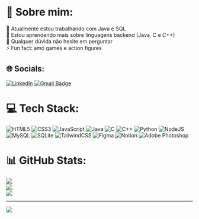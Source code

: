 # 💫 Sobre mim:
🔭 Atualmente estou trabalhando com Java e SQL<br>
🌱 Estou aprendendo mais sobre linguagens backend (Java, C e C++)<br>
💬 Qualquer dúvida não hesite em perguntar<br>
⚡ Fun fact: amo games e action figures


## 🌐 Socials:
[![LinkedIn](https://img.shields.io/badge/LinkedIn-%230077B5.svg?logo=linkedin&logoColor=white)](https://linkedin.com/in/brunotavares59/) 
[![Gmail Badge](https://img.shields.io/badge/-Gmail-c14438?style=flat-square&logo=Gmail&logoColor=white&link=mailto:lonewalker59@gmail.com)](mailto:lonewalker59@gmail.com)

# 💻 Tech Stack:
![HTML5](https://img.shields.io/badge/html5-%23E34F26.svg?style=for-the-badge&logo=html5&logoColor=white) 
![CSS3](https://img.shields.io/badge/css3-%231572B6.svg?style=for-the-badge&logo=css3&logoColor=white)
![JavaScript](https://img.shields.io/badge/javascript-%23323330.svg?style=for-the-badge&logo=javascript&logoColor=%23F7DF1E) 
![Java](https://img.shields.io/badge/java-%23ED8B00.svg?style=for-the-badge&logo=java&logoColor=white)
![C](https://img.shields.io/badge/c-%2300599C.svg?style=for-the-badge&logo=c&logoColor=white) 
![C++](https://img.shields.io/badge/c++-%2300599C.svg?style=for-the-badge&logo=c%2B%2B&logoColor=white) 
![Python](https://img.shields.io/badge/python-3670A0?style=for-the-badge&logo=python&logoColor=ffdd54) 
![NodeJS](https://img.shields.io/badge/node.js-6DA55F?style=for-the-badge&logo=node.js&logoColor=white) 
![MySQL](https://img.shields.io/badge/mysql-%2300000f.svg?style=for-the-badge&logo=mysql&logoColor=white) 
![SQLite](https://img.shields.io/badge/sqlite-%2307405e.svg?style=for-the-badge&logo=sqlite&logoColor=white) 
![TailwindCSS](https://img.shields.io/badge/tailwindcss-%2338B2AC.svg?style=for-the-badge&logo=tailwind-css&logoColor=white)
![Figma](https://img.shields.io/badge/figma-%23F24E1E.svg?style=for-the-badge&logo=figma&logoColor=white) 
![Notion](https://img.shields.io/badge/Notion-%23000000.svg?style=for-the-badge&logo=notion&logoColor=white) 
![Adobe Photoshop](https://img.shields.io/badge/adobe%20photoshop-%2331A8FF.svg?style=for-the-badge&logo=adobe%20photoshop&logoColor=white) 


# 📊 GitHub Stats:
![](https://github-readme-stats.vercel.app/api?username=LoneWalker59&theme=ayu-mirage&hide_border=false&include_all_commits=false&count_private=false)<br/>
![](https://github-readme-streak-stats.herokuapp.com/?user=LoneWalker59&theme=ayu-mirage&hide_border=false)<br/>
![](https://github-readme-stats.vercel.app/api/top-langs/?username=LoneWalker59&theme=ayu-mirage&hide_border=false&include_all_commits=true&count_private=false&layout=compact)

---
[![](https://visitcount.itsvg.in/api?id=LoneWalker59&icon=1&color=12)](https://visitcount.itsvg.in)
